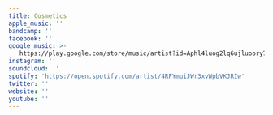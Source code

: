 ```yaml
---
title: Cosmetics
apple_music: ''
bandcamp: ''
facebook: ''
google_music: >-
   https://play.google.com/store/music/artist?id=Aphl4luog2lq6ujluoory7in72a
instagram: ''
soundcloud: ''
spotify: 'https://open.spotify.com/artist/4RFYmuiJWr3xvWpbVKJRIw'
twitter: ''
website: ''
youtube: ''
---
```

